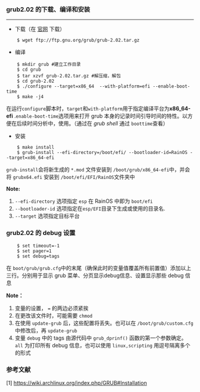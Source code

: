 ### grub2.02 的下载、编译和安装
-------
- 下载（在 [官网](ftp://ftp.gnu.org/gnu/grub) 下载）


```shell
	$ wget ftp://ftp.gnu.org/grub/grub-2.02.tar.gz
```

- 编译


```shell
	$ mkdir grub #建立工作目录
	$ cd grub
	$ tar xzvf grub-2.02.tar.gz #解压缩，解包
	$ cd grub-2.02
	$ ./configure --target=x86_64  --with-platform=efi --enable-boot-time
	$ make -j4
```

在运行`configure`脚本时，`target`和`with-platform`用于指定编译平台为**x86_64-efi** .`enable-boot-time`选项用来打开 grub 本身的记录时间引导时间的特性。以方便在后续时间分析中，使用。（通过在 *grub shell* 通过 `boottime`查看）

- 安装

```shell
	$ make install
	$ grub-install --efi-directory=/boot/efi/ --bootloader-id=RainOS --target=x86_64-efi
```

`grub-install`会将新生成的 `*.mod` 文件安装到 `/boot/grub/x86_64-efi`中，并会将 `grubx64.efi` 安装到 `/boot/efi/EFI/RainOS`文件夹中

**Note:**

1. `--efi-directory` 选项指定 `esp` 在 RainOS 中即为 `boot/efi`
2. `--bootloader-id` 选项指定在`esp/EFI`目录下生成或使用的目录名.
3. `--target`  选项指定目标平台

### grub2.02 的 debug 设置

```shell
	$ set timeout=-1
	$ set pager=1
	$ set debug=tags
```

在 `boot/grub/grub.cfg`中的末尾（确保此时的变量值覆盖所有前置值）添加以上三行。分别用于显示 grub 菜单、分页显示debug信息、设置显示那些 debug 信息

**Note：**

1. 变量的设置， `=` 的两边必须紧挨
2. 在更改该文件时，可能需要 `chmod`
3. 在使用 `update-grub` 后，这些配置将丢失。也可以在 `/boot/grub/custom.cfg` 中修改后，再 `update-grub`
4. 变量 `debug` 中的 tags 由源代码中 `grub_dprinf()` 函数的第一个参数确定。 `all` 为打印所有 debug 信息，也可以使用 `linux,scripting` 用逗号隔离多个的形式


### 参考文献

[1]  <https://wiki.archlinux.org/index.php/GRUB#Installation>
